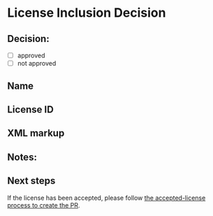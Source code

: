 # License Inclusion Decision

## Decision:

- [ ] approved
- [ ] not approved

## Name

## License ID

## XML markup

## Notes:

## Next steps ##
If the license has been accepted, please follow [the accepted-license process to create the PR](https://github.com/spdx/license-list-XML/blob/main/DOCS/request-new-license.md#accepted-license-process). 
